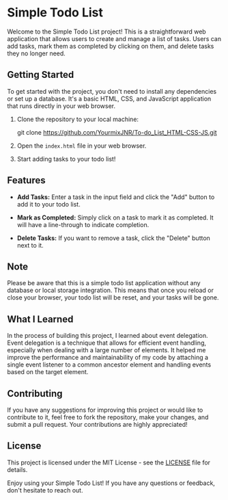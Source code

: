 # Simple Todo List

Welcome to the Simple Todo List project! This is a straightforward web application that allows users to create and manage a list of tasks. Users can add tasks, mark them as completed by clicking on them, and delete tasks they no longer need.

## Getting Started

To get started with the project, you don't need to install any dependencies or set up a database. It's a basic HTML, CSS, and JavaScript application that runs directly in your web browser.

1. Clone the repository to your local machine:

   git clone https://github.com/YourmixJNR/To-do_List_HTML-CSS-JS.git

2. Open the `index.html` file in your web browser.

3. Start adding tasks to your todo list!

## Features

- **Add Tasks:** Enter a task in the input field and click the "Add" button to add it to your todo list.

- **Mark as Completed:** Simply click on a task to mark it as completed. It will have a line-through to indicate completion.

- **Delete Tasks:** If you want to remove a task, click the "Delete" button next to it.

## Note

Please be aware that this is a simple todo list application without any database or local storage integration. This means that once you reload or close your browser, your todo list will be reset, and your tasks will be gone.

## What I Learned

In the process of building this project, I learned about event delegation. Event delegation is a technique that allows for efficient event handling, especially when dealing with a large number of elements. It helped me improve the performance and maintainability of my code by attaching a single event listener to a common ancestor element and handling events based on the target element.

## Contributing

If you have any suggestions for improving this project or would like to contribute to it, feel free to fork the repository, make your changes, and submit a pull request. Your contributions are highly appreciated!

## License

This project is licensed under the MIT License - see the [LICENSE](https://opensource.org/licenses/MIT) file for details.

Enjoy using your Simple Todo List! If you have any questions or feedback, don't hesitate to reach out.
